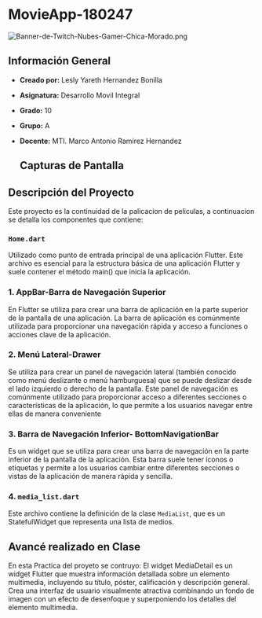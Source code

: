 # MovieApp-180247
![Banner-de-Twitch-Nubes-Gamer-Chica-Morado.png](https://i.postimg.cc/15q3LFXF/Banner-de-Twitch-Nubes-Gamer-Chica-Morado.png)
## Información General

- **Creado por:** Lesly Yareth Hernandez Bonilla
- **Asignatura:** Desarrollo Movil Integral
- **Grado:** 10
- **Grupo:** A
- **Docente:** MTI. Marco Antonio Ramirez Hernandez

  ## Capturas de Pantalla
<p align="center">

</p>

## Descripción del Proyecto

Este proyecto es la continuidad de la palicacion de peliculas, a continuacion se detalla los componentes que contiene: 

### `Home.dart`
Utilizado como punto de entrada principal de una aplicación Flutter. Este archivo es esencial para la estructura básica de una aplicación Flutter y suele contener el método main() que inicia la aplicación.

### 1. AppBar-Barra de Navegación Superior
En Flutter se utiliza para crear una barra de aplicación en la parte superior de la pantalla de una aplicación. La barra de aplicación es comúnmente utilizada para proporcionar una navegación rápida y acceso a funciones o acciones clave de la aplicación.

### 2. Menú Lateral-Drawer
Se utiliza para crear un panel de navegación lateral (también conocido como menú deslizante o menú hamburguesa) que se puede deslizar desde el lado izquierdo o derecho de la pantalla. Este panel de navegación es comúnmente utilizado para proporcionar acceso a diferentes secciones o características de la aplicación, lo que permite a los usuarios navegar entre ellas de manera conveniente

### 3. Barra de Navegación Inferior- BottomNavigationBar
Es un widget que se utiliza para crear una barra de navegación en la parte inferior de la pantalla de la aplicación. Esta barra suele tener íconos o etiquetas y permite a los usuarios cambiar entre diferentes secciones o vistas de la aplicación de manera rápida y sencilla. 

### 4. `media_list.dart`

Este archivo contiene la definición de la clase `MediaList`, que es un StatefulWidget que representa una lista de medios.

## Avancé realizado en Clase

En esta Practica del proyeto se contruyo: El widget MediaDetail es un widget Flutter que muestra información detallada sobre un elemento multimedia, incluyendo su título, póster, calificación y descripción general. Crea una interfaz de usuario visualmente atractiva combinando un fondo de imagen con un efecto de desenfoque y superponiendo los detalles del elemento multimedia.
